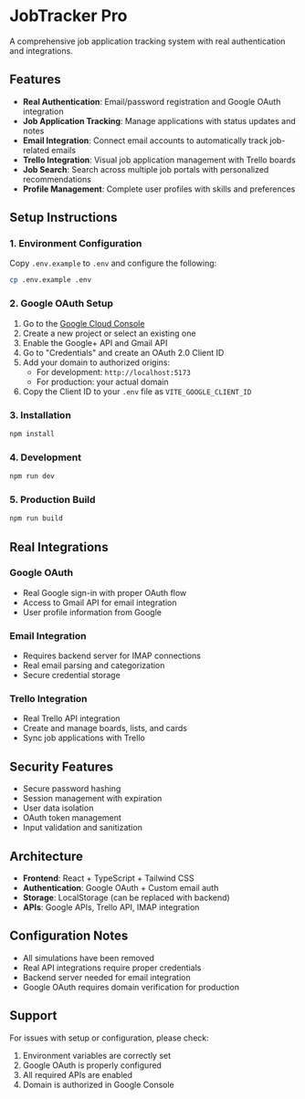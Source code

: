 # JobTracker Pro

A comprehensive job application tracking system with real authentication and integrations.

## Features

- **Real Authentication**: Email/password registration and Google OAuth integration
- **Job Application Tracking**: Manage applications with status updates and notes
- **Email Integration**: Connect email accounts to automatically track job-related emails
- **Trello Integration**: Visual job application management with Trello boards
- **Job Search**: Search across multiple job portals with personalized recommendations
- **Profile Management**: Complete user profiles with skills and preferences

## Setup Instructions

### 1. Environment Configuration

Copy `.env.example` to `.env` and configure the following:

```bash
cp .env.example .env
```

### 2. Google OAuth Setup

1. Go to the [Google Cloud Console](https://console.cloud.google.com/)
2. Create a new project or select an existing one
3. Enable the Google+ API and Gmail API
4. Go to "Credentials" and create an OAuth 2.0 Client ID
5. Add your domain to authorized origins:
   - For development: `http://localhost:5173`
   - For production: your actual domain
6. Copy the Client ID to your `.env` file as `VITE_GOOGLE_CLIENT_ID`

### 3. Installation

```bash
npm install
```

### 4. Development

```bash
npm run dev
```

### 5. Production Build

```bash
npm run build
```

## Real Integrations

### Google OAuth
- Real Google sign-in with proper OAuth flow
- Access to Gmail API for email integration
- User profile information from Google

### Email Integration
- Requires backend server for IMAP connections
- Real email parsing and categorization
- Secure credential storage

### Trello Integration
- Real Trello API integration
- Create and manage boards, lists, and cards
- Sync job applications with Trello

## Security Features

- Secure password hashing
- Session management with expiration
- User data isolation
- OAuth token management
- Input validation and sanitization

## Architecture

- **Frontend**: React + TypeScript + Tailwind CSS
- **Authentication**: Google OAuth + Custom email auth
- **Storage**: LocalStorage (can be replaced with backend)
- **APIs**: Google APIs, Trello API, IMAP integration

## Configuration Notes

- All simulations have been removed
- Real API integrations require proper credentials
- Backend server needed for email integration
- Google OAuth requires domain verification for production

## Support

For issues with setup or configuration, please check:
1. Environment variables are correctly set
2. Google OAuth is properly configured
3. All required APIs are enabled
4. Domain is authorized in Google Console